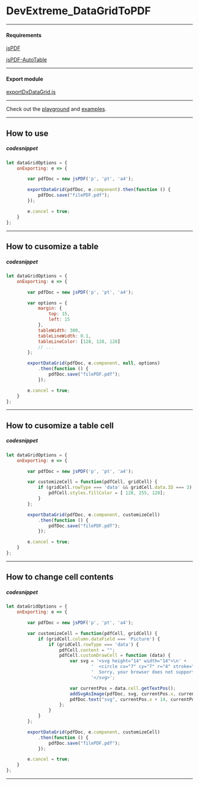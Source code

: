 # DevExtreme_DataGridToPDF

---

#### Requirements

[jsPDF](https://github.com/MrRio/jsPDF)

[jsPDF-AutoTable](https://github.com/simonbengtsson/jsPDF-AutoTable)

---

#### Export module

[exportDxDataGrid.js](https://github.com/KuznetsovVN/DevExtreme_DataGridToPDF/blob/master/js/exporter/exportDxDataGrid.js)

---

Check out the [playground](https://kuznetsovvn.github.io/DevExtreme_DataGridToPDF/demos/playground.html) and [examples](https://github.com/KuznetsovVN/DevExtreme_DataGridToPDF/tree/master/demos/dxDataGrid/jsPDF).

---

## How to use

##### codesnippet
```javascript
let dataGridOptions = {
    onExporting: e => {

        var pdfDoc = new jsPDF('p', 'pt', 'a4');

        exportDataGrid(pdfDoc, e.component).then(function () {
            pdfDoc.save("filePDF.pdf");
        });

        e.cancel = true;
    } 
};  
```

---

## How to cusomize a table

##### codesnippet
```javascript
let dataGridOptions = {
    onExporting: e => {

        var pdfDoc = new jsPDF('p', 'pt', 'a4');

        var options = {
            margin: {
                top: 15,
                left: 15
            },
            tableWidth: 300,
            tableLineWidth: 0.1,
			tableLineColor: [128, 128, 128]
            // ...
        };

        exportDataGrid(pdfDoc, e.component, null, options)
            .then(function () {
                pdfDoc.save("filePDF.pdf");
            });

        e.cancel = true;
    } 
};  
```

---

## How to cusomize a table cell

##### codesnippet
```javascript
let dataGridOptions = {
    onExporting: e => {

        var pdfDoc = new jsPDF('p', 'pt', 'a4');

        var customizeCell = function(pdfCell, gridCell) {
            if (gridCell.rowType === 'data' && gridCell.data.ID === 3) {
                pdfCell.styles.fillColor = [ 128, 255, 128];
            }
        };

        exportDataGrid(pdfDoc, e.component, customizeCell)
            .then(function () {
                pdfDoc.save("filePDF.pdf");
            });

        e.cancel = true;
    } 
};  
```

---

## How to change cell contents

##### codesnippet
```javascript
let dataGridOptions = {
    onExporting: e => {

        var pdfDoc = new jsPDF('p', 'pt', 'a4');

        var customizeCell = function(pdfCell, gridCell) {
            if (gridCell.column.dataField === 'Picture') {
                if (gridCell.rowType === 'data') {
                    pdfCell.content = "";
                    pdfCell.customDrawCell = function (data) {
                        var svg = '<svg height="14" width="14">\n' +
                                '  <circle cx="7" cy="7" r="4" stroke="blue" stroke-width="1" fill="red" />\n' +
                                '  Sorry, your browser does not support inline SVG.  \n' +
                                '</svg>';

                        var currentPos = data.cell.getTextPos();
                        addSvgAsImage(pdfDoc, svg, currentPos.x, currentPos.y, 14, 14);
                        pdfDoc.text("svg", currentPos.x + 14, currentPos.y, { baseline: 'top' });
                    };
                }
            }
        };

        exportDataGrid(pdfDoc, e.component, customizeCell)
            .then(function () {
                pdfDoc.save("filePDF.pdf");
            });

        e.cancel = true;
    } 
};  
```

---
